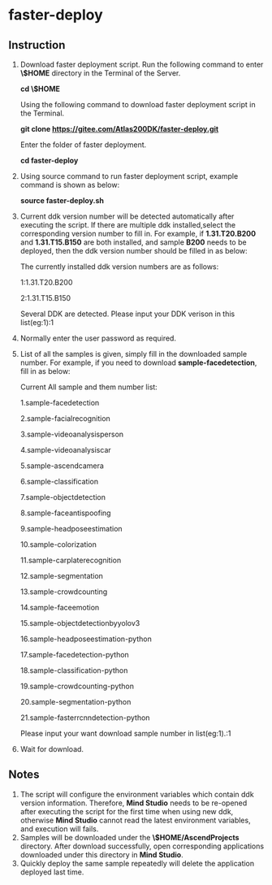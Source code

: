 # faster-deploy

## Instruction
1. Download faster deployment script.
    Run the following command to enter **\\$HOME** directory in the Terminal of the Server.

    **cd \\$HOME**

    Using the following command to download faster deployment script in the Terminal.
    
    **git clone https://gitee.com/Atlas200DK/faster-deploy.git**
    
    Enter the folder of faster deployment.

    **cd faster-deploy**

2. Using source command to run faster deployment script, example command is shown as below:

    **source faster-deploy.sh**

3. Current ddk version number will be detected automatically after executing the script. If there are multiple ddk installed,select the corresponding version number to fill in. For example, if **1.31.T20.B200** and **1.31.T15.B150** are both installed, and sample **B200** needs to  be deployed, then the ddk version number should be filled in as below:

    The currently installed ddk version numbers are as follows:

    1:1.31.T20.B200

    2:1.31.T15.B150

    Several DDK are detected. Please input your DDK verison in this list(eg:1):1

4. Normally enter the user password as required.
5. List of all the samples is given, simply fill in the downloaded sample number. For example, if you need to download **sample-facedetection**, fill in as below:

    Current All sample and them number list:

    1.sample-facedetection

    2.sample-facialrecognition

    3.sample-videoanalysisperson

    4.sample-videoanalysiscar

    5.sample-ascendcamera

    6.sample-classification

    7.sample-objectdetection

    8.sample-faceantispoofing

    9.sample-headposeestimation

    10.sample-colorization

    11.sample-carplaterecognition

    12.sample-segmentation

    13.sample-crowdcounting

    14.sample-faceemotion

    15.sample-objectdetectionbyyolov3

    16.sample-headposeestimation-python

    17.sample-facedetection-python

    18.sample-classification-python

    19.sample-crowdcounting-python

    20.sample-segmentation-python

    21.sample-fasterrcnndetection-python

    Please input your want download sample number in list(eg:1).:1

6. Wait for download.

## Notes
1. The script will configure the environment variables which contain ddk version information. Therefore, **Mind Studio** needs to be re-opened after executing the script for the first time when using new ddk, otherwise **Mind Studio** cannot read the latest environment variables, and execution will fails.
2. Samples will be downloaded under the **\\$HOME/AscendProjects** directory. After download successfully, open corresponding applications downloaded under this directory in **Mind Studio**.
3. Quickly deploy the same sample repeatedly will delete the application deployed last time. 
